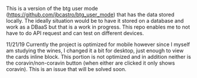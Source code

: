 This is a version of the btg user mode (https://github.com/jbcastro/btg_user_mode) that has the data stored locally. The ideally situation would be to have it stored on a database and work as a DBaaS but that is a work in progress. This repo enables me to not have to do API request and can test on different devices.

11/21/19 Currently the project is optimized for mobile however since I myself am studying the wines, I changed it a bit for desktop, just enough to view the cards inline block. This portion is not optimized and in addition neither is the coravin/non-coravin button (when either are clicked it only shows coravin). This is an issue that will be solved soon.
